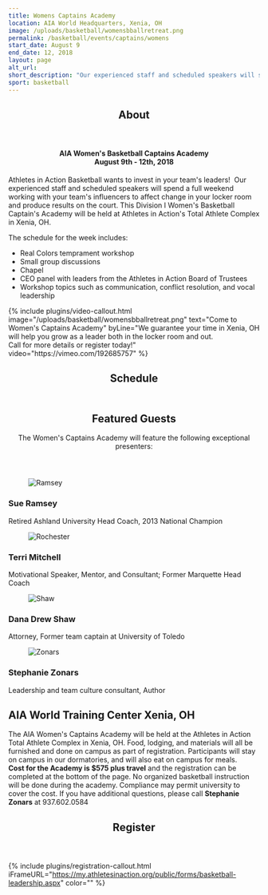 ```yaml
---
title: Womens Captains Academy
location: AIA World Headquarters, Xenia, OH
image: /uploads/basketball/womensbballretreat.png
permalink: /basketball/events/captains/womens
start_date: August 9
end_date: 12, 2018
layout: page
alt_url: 
short_description: "Our experienced staff and scheduled speakers will spend a full weekend working with your team's influencers to affect change in your locker room and produce results on the court."
sport: basketball
---
```

<div class="row">
<div class="max-width">
<div class="container">
<section class="section" id="about"><header class="section-header container text-center"><h2 class="section-title first-color" data-title="About">About</h2></header></section>
</div></div>
<div class="row">
<div class=" span-12 cell">
<div class="container"><h4 style="text-align: center;">AIA Women's Basketball&nbsp;Captains Academy<br />August 9th - 12th, 2018</h4>
<p>Athletes in Action Basketball wants to invest in your team's leaders! &nbsp;Our experienced staff and scheduled speakers will spend a full weekend working with your team's influencers to affect change in your locker room and produce results on the court. This Division I Women's Basketball Captain's Academy will be held at Athletes in Action's Total Athlete Complex in Xenia, OH.</p>
<p><strong></strong>The schedule for the week includes:</p>
<ul class="list-style list-disc">
<li>Real Colors temprament workshop</li>
<li>Small group discussions</li>
<li>Chapel</li>
<li>CEO panel with leaders from the Athletes in Action Board of Trustees</li>
<li>Workshop topics such as communication, conflict resolution, and vocal leadership</li>
</ul>
</div></div></div>
<div class="mb35 mb20-xs"></div>
<!-- space -->
{% include plugins/video-callout.html image="/uploads/basketball/womensbballretreat.png" text="Come to Women's Captains Academy" byLine="We guarantee your time in Xenia, OH will help you grow as a leader both in the locker room and out.<br /> Call for more details or register today!" video="https://vimeo.com/192685757" %}

<div class="row">
<div class="max-width">
<div class="container">
<header class="section-header container text-center">
<h2 class="section-title first-color" data-title="Schedule">Schedule</h2>
</header>
</div></div></div>
<div class="row">
<div class="max-width">
<div class="container"><header class="title-block text-center mb80">
<h2 class="title text-center mb30">Featured <span class="light first-color">Guests</span></h2>
<p>The Women's Captains Academy will feature the following exceptional presenters:</p>
</header>
<div class="home-team-carousel owl-carousel center-top-nav no-radius white-nav">
<div class="team-member team-animate-social">
<figure><img src="/uploads/basketball/CoachRamsey%20.png" alt="Ramsey" class="img-responsive" /> <figcaption> </figcaption></figure>
<h3>Sue Ramsey</h3>
<p class="member-desc">Retired Ashland University Head Coach, 2013 National Champion</p>
</div>
<!-- End .team-member --> <!----<div class="team-member team-animate-social">
<figure><img src="/uploads/basketball/lachinarobinson.png" alt="Robinson" class="img-responsive" /> <figcaption> </figcaption></figure>
<h3>LaChina Robinson</h3>
<p class="member-desc">ESPN Basketball Analyst</p>
</div>----> <!-- End .team-member -->
<div class="team-member team-animate-social">
<figure><img src="/uploads/basketball/terri%20mitchell.png" alt="Rochester" class="img-responsive" /> <figcaption> </figcaption></figure>
<h3>Terri Mitchell</h3>
<p class="member-desc">Motivational Speaker, Mentor, and Consultant; Former Marquette Head Coach</p>
</div>
<!-- End .team-member -->
<div class="team-member team-animate-social">
<figure><img src="/uploads/basketball/danadrewshaw.png" alt="Shaw" class="img-responsive" /> <figcaption> </figcaption></figure>
<h3>Dana Drew Shaw</h3>
<p class="member-desc">Attorney, Former team captain at University of Toledo</p>
</div>
<!-- End .team-member -->
<div class="team-member team-animate-social">
<figure><img src="/uploads/basketball/stephaniezonars1.png" alt="Zonars" class="img-responsive" /> <figcaption> </figcaption></figure>
<h3>Stephanie Zonars</h3>
<p class="member-desc">Leadership and team culture consultant, Author</p>
</div>
<!-- End .team-member --> <!-- End .owl-carousel --></div>
</div>
</div>
<div class="mb60"></div>
<!-- space -->
</div></div>
<div class="row fullwidth">
<div class=" span-12 cell">
<div class="mb20 mt20"><div class="bg-image pt40 pb40 pb60-xs overlay-container" data-bgattach="/uploads/basketball/xenia-map.png">
<div class="overlay"></div>
<!-- end .overlay -->
<div class="mb20"></div>
<!-- space -->
<div class="container">
<div class="row">
<div class="col-md-8 col-md-push-2">
<h2 class="title text-center mb30">AIA World Training Center <span class="light first-color">Xenia, OH</span></h2>
<p class="text-center"></p>
<div class="mb20"></div>
<!-- End .col-md-4 --></div>
<!-- End .col-md-8 --></div>
<!-- End .row --></div>
<!-- End .container --></div>
<!-- End .bg-image -->
</div>


<div class="container"><p>The AIA&nbsp;Women's Captains Academy&nbsp;will be held at the Athletes in Action Total Athlete Complex&nbsp;in Xenia, OH. Food, lodging, and materials will all be furnished and done on campus as part of registration. Participants will stay on campus in our dormatories, and will also eat on campus for meals. <strong>Cost&nbsp;for the Academy&nbsp;is $575 plus travel</strong>&nbsp;and the registration can be completed at the bottom of the page. No organized basketball instruction will be done during the academy. Compliance may permit university to cover the cost. If you have additional questions, please call <strong>Stephanie Zonars</strong>&nbsp;at 937.602.0584</p>
</div></div></div>
<div class="row">
<div class=" span-12 cell" id="register">
<header class="section-header container text-center">
<h2 class="section-title first-color" data-title="Register">Register</h2>
</header>
</div></div>

{% include plugins/registration-callout.html iFrameURL="https://my.athletesinaction.org/public/forms/basketball-leadership.aspx" color="" %}
